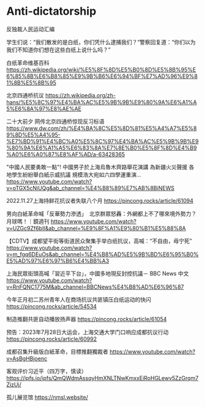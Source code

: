 # Anti-dictatorship
反独裁人民运动汇编

学生们说：“我们散发的是白纸，你们凭什么逮捕我们？”警察回复道：“你们以为我们不知道你们想在这些白纸上说什么吗？”

白纸革命维基百科 https://zh.wikipedia.org/wiki/%E5%8F%8D%E5%B0%8D%E5%8B%95%E6%85%8B%E6%B8%85%E9%9B%B6%E6%94%BF%E7%AD%96%E9%81%8B%E5%8B%95

北京四通桥抗议 https://zh.wikipedia.org/zh-hans/%E5%8C%97%E4%BA%AC%E5%9B%9B%E9%80%9A%E6%A1%A5%E6%8A%97%E8%AE%AE

二十大前夕 网传北京四通桥惊现反习标语  https://www.dw.com/zh/%E4%BA%8C%E5%8D%81%E5%A4%A7%E5%89%8D%E5%A4%95-%E7%BD%91%E4%BC%A0%E5%8C%97%E4%BA%AC%E5%9B%9B%E9%80%9A%E6%A1%A5%E6%83%8A%E7%8E%B0%E5%8F%8D%E4%B9%A0%E6%A0%87%E8%AF%AD/a-63428365

"中國人民要勇敢一點"! 中國男子於上海烏魯木齊路舉花演講 為新疆火災聲援 各地學生紛紛舉白紙示威抗議 規模浩大宛如六四學運重演... https://www.youtube.com/watch?v=oTGX5cNiUQg&ab_channel=%E4%B8%89%E7%AB%8BiNEWS

2022.11.27上海持鲜花抗议者失联八个月 https://pincong.rocks/article/61094

男向白紙革命喊「反華勢力滲透」　北京群眾怒轟：外網都上不了哪來境外勢力？月球嗎！｜鏡週刊 https://www.youtube.com/watch?v=UZGc9Zf6bII&ab_channel=%E9%8F%A1%E9%80%B1%E5%88%8A

【CDTV】成都望平街等街道民众聚集手举白纸抗议，高喊：“不自由，毋宁死” https://www.youtube.com/watch?v=m_fgq6DEuOs&ab_channel=%E4%B8%AD%E5%9B%BD%E6%95%B0%E5%AD%97%E6%97%B6%E4%BB%A3

上海民眾街頭高喊「習近平下台」，中國多地現反封控抗議－ BBC News 中文 https://www.youtube.com/watch?v=RnFQNC1775M&ab_channel=BBCNews%E4%B8%AD%E6%96%87

今年正月初二苏州青年人在商场抗议共匪镇压白纸运动的快闪 https://pincong.rocks/article/54534

制造推翻共匪自动播放扬声器 https://pincong.rocks/article/61054

预告：2023年7月28日大运会，上海交通大学门口响应成都抗议行动 https://pincong.rocks/article/60992

成都召集升級版白紙革命，目標推翻獨裁者 https://www.youtube.com/watch?v=AsBgHBjoenc

客观评价习近平（四万字，慎读）https://ipfs.io/ipfs/QmQWdmAssqyHmXNLTNwKmxxEiRoHGLewv5ZzGrqm7ZizUj/

孤儿展览馆 https://nmsl.website/
